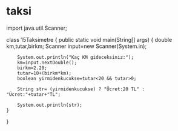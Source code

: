 # taksi
import java.util.Scanner;

class 15Taksimetre {
    public static void main(String[] args) {
        double km,tutar,birkm;
        Scanner input=new Scanner(System.in);
        
        System.out.println("Kaç KM gideceksiniz:");
        km=input.nextDouble();
        birkm=2.20;
        tutar=10+(birkm*km);
        boolean yirmidenkucukse=tutar<20 && tutar>0;
        
        String str= (yirmidenkucukse) ? "Ücret:20 TL" : "Ücret:"+tutar+"TL";
        
        System.out.println(str);
    }
}
